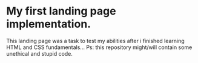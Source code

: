 # My first landing page implementation.

This landing page was a task to test my abilities after i finished learning HTML and CSS fundamentals...
Ps: this repository might/will contain some unethical and stupid code.
